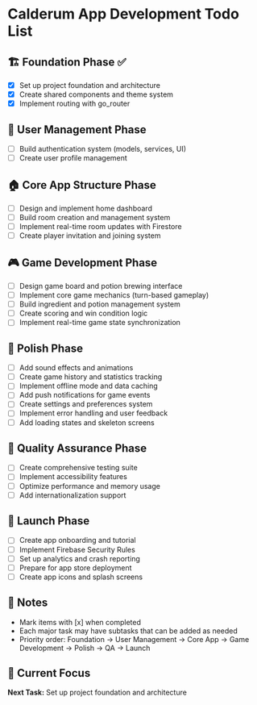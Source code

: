 # Calderum App Development Todo List

## 🏗️ Foundation Phase ✅
- [x] Set up project foundation and architecture
- [x] Create shared components and theme system
- [x] Implement routing with go_router

## 👤 User Management Phase
- [ ] Build authentication system (models, services, UI)
- [ ] Create user profile management

## 🏠 Core App Structure Phase
- [ ] Design and implement home dashboard
- [ ] Build room creation and management system
- [ ] Implement real-time room updates with Firestore
- [ ] Create player invitation and joining system

## 🎮 Game Development Phase
- [ ] Design game board and potion brewing interface
- [ ] Implement core game mechanics (turn-based gameplay)
- [ ] Build ingredient and potion management system
- [ ] Create scoring and win condition logic
- [ ] Implement real-time game state synchronization

## 🎨 Polish Phase
- [ ] Add sound effects and animations
- [ ] Create game history and statistics tracking
- [ ] Implement offline mode and data caching
- [ ] Add push notifications for game events
- [ ] Create settings and preferences system
- [ ] Implement error handling and user feedback
- [ ] Add loading states and skeleton screens

## 🧪 Quality Assurance Phase
- [ ] Create comprehensive testing suite
- [ ] Implement accessibility features
- [ ] Optimize performance and memory usage
- [ ] Add internationalization support

## 🚀 Launch Phase
- [ ] Create app onboarding and tutorial
- [ ] Implement Firebase Security Rules
- [ ] Set up analytics and crash reporting
- [ ] Prepare for app store deployment
- [ ] Create app icons and splash screens

## 📝 Notes
- Mark items with [x] when completed
- Each major task may have subtasks that can be added as needed
- Priority order: Foundation → User Management → Core App → Game Development → Polish → QA → Launch

## 🎯 Current Focus
**Next Task:** Set up project foundation and architecture
